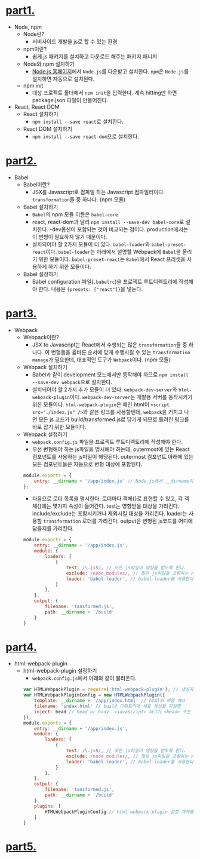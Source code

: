 # [part1.](https://www.codecademy.com/articles/react-setup-i)
- Node, npm
	- Node란?
		- 서버사이드 개발을 js로 할 수 있는 환경
	- npm이란?
		- 쉽게 js 패키지를 설치하고 다운로드 해주는 패키지 매니저
	- Node와 npm 설치하기
		- [Node.js 홈페이지](https://nodejs.org/en/)에서 ```Node.js```를 다운받고 설치한다. ```npm```은 ```Node.js```를 설치하면 자동으로 설치된다.
	- npm init
		- 대상 프로젝트 폴더에서 ```npm init```을 입력한다. 계속 hitting만 하면 package.json 파일이 만들어진다.
- React, React DOM
	- React 설치하기
		- ```npm install --save react```로 설치한다.
	- React DOM 설치하기
		- ```npm install --save react-dom```으로 설치한다.

# [part2.](https://www.codecademy.com/articles/react-setup-ii)
- Babel
	- Babel이란?
		- JSX를 Javascript로 컴파일 하는 Javascript 컴파일러이다. ```transformation```들 중 하나다. (npm 모듈)
	- Babel 설치하기
		- ```Babel```의 npm 모듈 이름은 ```babel-core```
		- react, react-dom과 달리 ```npm install --save-dev babel-core```로 설치한다. -dev옵션이 포함되는 것이 비교되는 점이다. production에서는 이 변형이 필요하지 않기 때문이다.
		- 설치되어야 할 2가지 모듈이 더 있다. ```babel-loader```와 ```babel-preset-react```이다. ```babel-loader```는 아래에서 설명할 Webpack에 ```Babel```을 올리기 위한 모듈이다. ```babel-preset-react```는 ```Babel```에서 React 프리셋을 사용하게 하기 위한 모듈이다.
	- Babel 설정하기
		- Babel configuration 파일(```.babelrc```)을 프로젝트 루트디렉토리에 작성해야 한다. 내용은 ```{presets: ["react"]}```을 넣는다.
	
# [part3.](https://www.codecademy.com/articles/react-setup-iii)
- Webpack
	- Webpack이란?
		- JSX to Javascript는 React에서 수행되는 많은 ```transformation```들 중 하나다. 이 변형들을 옳바른 순서에 맞게 수행시킬 수 있는 ```transformation manage```가 필요한데, 대표적인 도구가 ```Webpack```이다. (npm 모듈)
	- Webpack 설치하기
		- Babel과 같이 development 모드에서만 동작해야 하므로 ```npm install --save-dev webpack```으로 설치한다.
		- 설치되어야 할 2가지 추가 모듈이 더 있다. ```webpack-dev-server```와 ```html-webpack-plugin```이다. ```webpack-dev-server```는 개발용 서버를 동작시키기 위한 모듈이다. ```html-webpack-plugin```은 메인 html이 ```<script src="./index.js" />```와 같은 링크를 사용할텐데, ```webpack```을 거치고 나면 모든 js 코드가 build/transformed.js로 담기게 되므로 틀려진 링크를 바로 잡기 위한 모듈이다.
	- Webpack 설정하기
		- ```webpack.config.js``` 파일을 프로젝트 루트디렉토리에 작성해야 한다.
		- 우선 변형해야 하는 js파일을 명시해야 하는데, outermost에 있는 React 컴포넌트를 사용하는 js파일이 해당된다. outermost 컴포넌트 아래에 있는 모든 컴포넌트들은 자동으로 변형 대상에 포함된다.
		```javascript 
		module.exports = {
			entry: __dirname + '/app/index.js' // Node.js에서 __dirname이란 현재 실행 중인 파일을 의미한다.	
		};
		```
		- 다음으로 로더 목록을 명시한다. 로더마다 객체{}로 표현할 수 있고, 각 객체{}에는 몇가지 속성이 들어간다. test는 영향받을 대상을 가리킨다. include/exclude는 포함시키거나 제외시킬 대상을 가리킨다. loader는 사용할 ```transformation``` 로더를 가리킨다. output은 변형된 js코드를 어디에 담을지를 가리킨다.
		```javascript
		module.exports = {
			entry: __dirname + '/app/index.js',
			module: {
				loaders: [
					{
						test: /\.js$/, // 모든 js파일이 영향을 받도록 한다.
						exclude: /node_modules/, // 많은 js파일을 포함하는 node_modules 디렉토리는 제외한다.
						loader: 'babel-loader', // babel-loader를 사용한다.
					}
				],
			},
			output: {
				filename: 'tansformed.js',
				path: __dirname + '/build'
			}
		}
		```
		
# [part4.](https://www.codecademy.com/articles/react-setup-iv)
- html-webpack-plugin
	- html-webpack-plugin 설정하기
		- ```webpack.config.js```에서 아래와 같이 불러온다.
		```javascript
		var HTMLWebpackPlugin = require('html-webpack-plugin'); // 생성자 함수
		var HTMLWebpackPluginConfig = new HTMLWebpackPlugin({
			template: __dirname + '/app/index.html' // html의 파일 패스
			filename: 'index.html' // build 디렉토리에 새로 생성될 파일명
			inject: head // head or body. <javascript> 태그가 <head> 또는 <body> 둘 중 하나에 있을 것이기 때문에 상황에 맞게 적는다.
		});
		module.exports = {
			entry: __dirname + '/app/index.js',
			module: {
				loaders: [
					{
						test: /\.js$/, // 모든 js파일이 영향을 받도록 한다.
						exclude: /node_modules/, // 많은 js파일을 포함하는 node_modules 디렉토리는 제외한다.
						loader: 'babel-loader', // babel-loader를 사용한다.
					}
				],
			},
			output: {
				filename: 'tansformed.js',
				path: __dirname + '/build'
			},
			plugins: [
				HTMLWebpackPluginConfig // html-webpack-plugin 설정 객체를 사용한다.
			]
		}
		```

# [part5.](https://www.codecademy.com/articles/react-setup-v)
